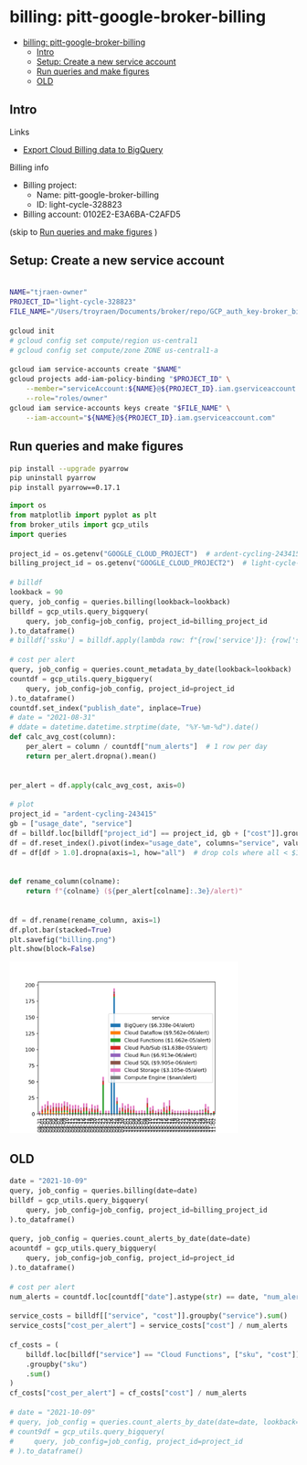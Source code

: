 # billing: pitt-google-broker-billing<a name="billing-pitt-google-broker-billing"></a>

<!-- mdformat-toc start --slug=github --maxlevel=6 --minlevel=1 -->

- [billing: pitt-google-broker-billing](#billing-pitt-google-broker-billing)
  - [Intro](#intro)
  - [Setup: Create a new service account](#setup-create-a-new-service-account)
  - [Run queries and make figures](#run-queries-and-make-figures)
  - [OLD](#old)

<!-- mdformat-toc end -->

## Intro<a name="intro"></a>

Links

- [Export Cloud Billing data to BigQuery](https://cloud.google.com/billing/docs/how-to/export-data-bigquery)

Billing info

- Billing project:
  - Name: pitt-google-broker-billing
  - ID: light-cycle-328823
- Billing account: 0102E2-E3A6BA-C2AFD5

(skip to [Run queries and make figures](#run-queries-and-make-figures) )

## Setup: Create a new service account<a name="setup-create-a-new-service-account"></a>

```bash

NAME="tjraen-owner"
PROJECT_ID="light-cycle-328823"
FILE_NAME="/Users/troyraen/Documents/broker/repo/GCP_auth_key-broker_billing.json"

gcloud init
# gcloud config set compute/region us-central1
# gcloud config set compute/zone ZONE us-central1-a

gcloud iam service-accounts create "$NAME"
gcloud projects add-iam-policy-binding "$PROJECT_ID" \
    --member="serviceAccount:${NAME}@${PROJECT_ID}.iam.gserviceaccount.com" \
    --role="roles/owner"
gcloud iam service-accounts keys create "$FILE_NAME" \
    --iam-account="${NAME}@${PROJECT_ID}.iam.gserviceaccount.com"
```

## Run queries and make figures<a name="run-queries-and-make-figures"></a>

```bash
pip install --upgrade pyarrow
pip uninstall pyarrow
pip install pyarrow==0.17.1
```

```python
import os
from matplotlib import pyplot as plt
from broker_utils import gcp_utils
import queries

project_id = os.getenv("GOOGLE_CLOUD_PROJECT")  # ardent-cycling-243415
billing_project_id = os.getenv("GOOGLE_CLOUD_PROJECT2")  # light-cycle-328823

# billdf
lookback = 90
query, job_config = queries.billing(lookback=lookback)
billdf = gcp_utils.query_bigquery(
    query, job_config=job_config, project_id=billing_project_id
).to_dataframe()
# billdf['ssku'] = billdf.apply(lambda row: f"{row['service']}: {row['sku']}", axis=1)

# cost per alert
query, job_config = queries.count_metadata_by_date(lookback=lookback)
countdf = gcp_utils.query_bigquery(
    query, job_config=job_config, project_id=project_id
).to_dataframe()
countdf.set_index("publish_date", inplace=True)
# date = "2021-08-31"
# ddate = datetime.datetime.strptime(date, "%Y-%m-%d").date()
def calc_avg_cost(column):
    per_alert = column / countdf["num_alerts"]  # 1 row per day
    return per_alert.dropna().mean()


per_alert = df.apply(calc_avg_cost, axis=0)

# plot
project_id = "ardent-cycling-243415"
gb = ["usage_date", "service"]
df = billdf.loc[billdf["project_id"] == project_id, gb + ["cost"]].groupby(gb).sum()
df = df.reset_index().pivot(index="usage_date", columns="service", values="cost")
df = df[df > 1.0].dropna(axis=1, how="all")  # drop cols where all < $1.00


def rename_column(colname):
    return f"{colname} (${per_alert[colname]:.3e}/alert)"


df = df.rename(rename_column, axis=1)
df.plot.bar(stacked=True)
plt.savefig("billing.png")
plt.show(block=False)
```

<img src="billing.png" alt="billing.png" width="400"/>

## OLD<a name="old"></a>

```python
date = "2021-10-09"
query, job_config = queries.billing(date=date)
billdf = gcp_utils.query_bigquery(
    query, job_config=job_config, project_id=billing_project_id
).to_dataframe()

query, job_config = queries.count_alerts_by_date(date=date)
acountdf = gcp_utils.query_bigquery(
    query, job_config=job_config, project_id=project_id
).to_dataframe()

# cost per alert
num_alerts = countdf.loc[countdf["date"].astype(str) == date, "num_alerts"].iloc[0]

service_costs = billdf[["service", "cost"]].groupby("service").sum()
service_costs["cost_per_alert"] = service_costs["cost"] / num_alerts

cf_costs = (
    billdf.loc[billdf["service"] == "Cloud Functions", ["sku", "cost"]]
    .groupby("sku")
    .sum()
)
cf_costs["cost_per_alert"] = cf_costs["cost"] / num_alerts

# date = "2021-10-09"
# query, job_config = queries.count_alerts_by_date(date=date, lookback=None)
# count9df = gcp_utils.query_bigquery(
#     query, job_config=job_config, project_id=project_id
# ).to_dataframe()
```
